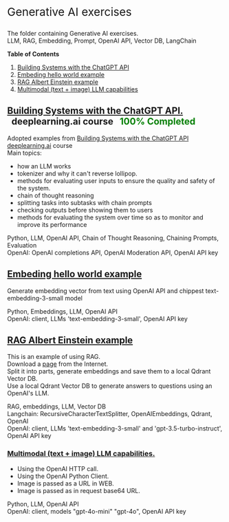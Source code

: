 <p style="font-size: 26px;"> Generative AI exercises </p>

The folder containing Generative AI exercises.\
LLM, RAG, Embedding, Prompt, OpenAI API, Vector DB, LangChain


**Table of Contents**

1. [Building Systems with the ChatGPT API](#building-systems-with-the-chatgpt-api)
2. [Embeding hello world example](#embeding-hello-world-example)
3. [RAG Albert Einstein example](#rag-albert-einstein-example)
4. [Multimodal (text + image) LLM capabilities](#multimodal-text--image-llm-capabilities)



## [Building Systems with the ChatGPT API.](deeplearning_01/README.md) &nbsp;&nbsp;deeplearning.ai course &nbsp;&nbsp;<span style="color: green;">100% Completed</span>
Adopted examples from [Building Systems with the ChatGPT API](https://learn.deeplearning.ai/courses/chatgpt-building-system/) 
[deeplearning.ai](https://learn.deeplearning.ai) course\
Main topics:
- how an LLM works
- tokenizer and why it can't reverse lollipop.
- methods for evaluating user inputs to ensure the quality and safety of the system.
- chain of thought reasoning 
- splitting tasks into subtasks with chain prompts
- checking outputs before showing them to users
- methods for evaluating the system over time so as to monitor and improve its performance

Python, LLM, OpenAI API, Chain of Thought Reasoning, Chaining Prompts, Evaluation\
OpenAI: OpenAI completions API, OpenAI Moderation API,  OpenAI API key

## [Embeding hello world example](embeding_hello_world/README.md)

Generate embedding vector from text using OpenAI API and chippest text-embedding-3-small model

Python, Embeddings, LLM, OpenAI API\
OpenAI: client, LLMs 'text-embedding-3-small', OpenAI API key


## [RAG Albert Einstein example](rag_albert_einstein/README.md)

This is an example of using RAG.\
Download a [page](https://www.biography.com/scientists/albert-einstein) from the Internet.\
Split it into parts, generate embeddings and save them to a local Qdrant Vector DB.\
Use a local Qdrant Vector DB to generate answers to questions using an OpenAI's LLM.

RAG, embeddings, LLM, Vector DB\
Langchain: RecursiveCharacterTextSplitter, OpenAIEmbeddings, Qdrant, OpenAI\
OpenAI: client, LLMs 'text-embedding-3-small' and 'gpt-3.5-turbo-instruct', OpenAI API key

### [Multimodal \(text + image\) LLM capabilities.](text_and_image/README.md)

- Using the OpenAI HTTP call.
- Using the OpenAI Python Client. 
- Image is passed as a URL in WEB.
- Image is passed as in request base64 URL.

Python, LLM, OpenAI API\
OpenAI: client, models  "gpt-4o-mini" "gpt-4o", OpenAI API key
